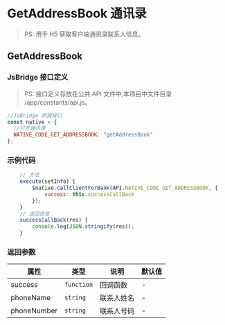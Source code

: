 # GetAddressBook 通讯录

> PS: 用于 H5 获取客户端通讯录联系人信息。

## GetAddressBook

### JsBridge 接口定义

> PS: 接口定义存放在公共 API 文件中,本项目中文件目录 /app/constants/api.js。

```js
//JsBridge 桥接接口
const native = {
  //打开通讯录
  NATIVE_CODE_GET_ADDRESSBOOK: "getAddressBook"
};
```

### 示例代码

```js
    // 方法
    execute(setInfo) {
        $native.callClientForBank(API.NATIVE_CODE_GET_ADDRESSBOOK, {
            success: this.successCallBack
        });
    }
    // 返回信息
    successCallBack(res) {
        console.log(JSON.stringify(res));
    }
```

### 返回参数

| 属性        | 类型       | 说明       | 默认值 |
| ----------- | ---------- | ---------- | ------ |
| success     | `function` | 回调函数   | -      |
| phoneName   | `string`   | 联系人姓名 | -      |
| phoneNumber | `string`   | 联系人号码 | -      |
